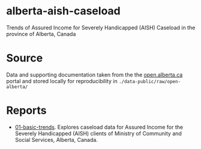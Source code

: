 # alberta-aish-caseload
Trends of Assured Income for Severely Handicapped (AISH) Caseload in the province of Alberta, Canada

# Source
Data and supporting documentation taken from the  the [open.alberta.ca](https://open.alberta.ca/opendata/assured-income-for-the-severely-handicapped-aish-caseload-alberta) portal and stored locally for reproducibility in `./data-public/raw/open-alberta/`


# Reports

- [01-basic-trends](). Explores caseload data for Assured Income for the Severely Handicapped (AISH) clients of Ministry of Community and Social Services, Alberta, Canada.   

